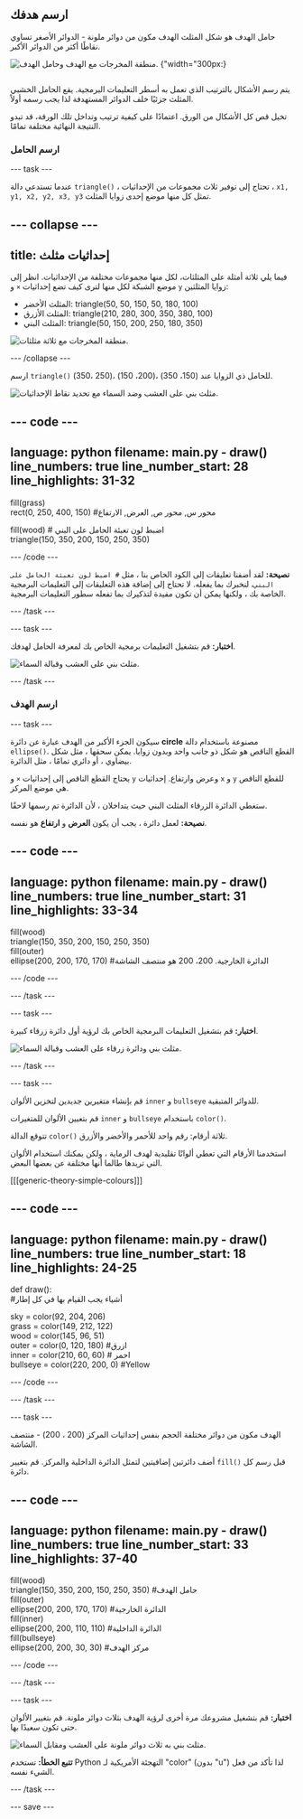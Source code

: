 ## ارسم هدفك
<div style="display: flex; flex-wrap: wrap">
<div style="flex-basis: 200px; flex-grow: 1; margin-right: 15px;">
حامل الهدف هو شكل المثلث الهدف مكون من دوائر ملونة - الدوائر الأصغر تساوي نقاطًا أكثر من الدوائر الأكبر. 
</div>
<div>

![منطقة المخرجات مع الهدف وحامل الهدف.](images/three-circles.png) {"width="300px:}

</div>
</div>

يتم رسم الأشكال بالترتيب الذي تعمل به أسطر التعليمات البرمجية. يقع الحامل الخشبي المثلث جزئيًا خلف الدوائر المستهدفة لذا يجب رسمه أولاً.

تخيل قص كل الأشكال من الورق. اعتمادًا على كيفية ترتيب وتداخل تلك الورقة، قد تبدو النتيجة النهائية مختلفة تمامًا.

### ارسم الحامل

--- task ---

عندما تستدعي دالة `triangle()` ، تحتاج إلى توفير ثلاث مجموعات من الإحداثيات ، `x1, y1, x2, y2, x3, y3` تمثل كل منها موضع إحدى زوايا المثلث.

--- collapse ---
---
title: إحداثيات مثلث
---

  فيما يلي ثلاثة أمثلة على المثلثات، لكل منها مجموعات مختلفة من الإحداثيات. انظر إلى موضع الشبكة لكل منها لترى كيف تضع إحداثيات `×` و `y` زوايا المثلثين:
  + المثلث الأخضر: triangle(50, 50, 150, 50, 180, 100)
  + المثلث الأزرق: triangle(210, 280, 300, 350, 380, 100)
  + المثلث البني: triangle(50, 150, 200, 250, 180, 350)

  ![منطقة المخرجات مع ثلاثة مثلثات.](images/triangles-coords.png)

--- /collapse ---

ارسم `triangle()` للحامل ذي الزوايا عند (150، 350) ،(200، 150) ،(250 ،350).

![مثلث بني على العشب وضد السماء مع تحديد نقاط الإحداثيات.](images/stand_coords.png)

--- code ---
---
language: python 
filename: main.py - draw() 
line_numbers: true 
line_number_start: 28
line_highlights: 31-32
---

  fill(grass)   
  rect(0, 250, 400, 150) #محور س, محور ص, العرض, الارتفاع

  fill(wood) # اضبط لون تعبئة الحامل على البني     
  triangle(150, 350, 200, 150, 250, 350)


--- /code ---

**نصيحة:** لقد أضفنا تعليقات إلى الكود الخاص بنا ، مثل `# اضبط لون تعبئة الحامل على البني`، لنخبرك بما يفعله. لا تحتاج إلى إضافة هذه التعليقات إلى التعليمات البرمجية الخاصة بك ، ولكنها يمكن أن تكون مفيدة لتذكيرك بما تفعله سطور التعليمات البرمجية.

--- /task ---

--- task ---

**اختبار:** قم بتشغيل التعليمات برمجية الخاص بك لمعرفة الحامل لهدفك.

![مثلث بني على العشب وقبالة السماء.](images/target-stand.png)

--- /task ---

### ارسم الهدف

--- task ---

سيكون الجزء الأكبر من الهدف عبارة عن دائرة **circle** مصنوعة باستخدام دالة `ellipse()`. القطع الناقص هو شكل ذو جانب واحد وبدون زوايا. يمكن سحقها ، مثل شكل بيضاوي ، أو دائري تمامًا ، مثل الدائرة.

يحتاج القطع الناقص إلى إحداثيات `×` و `y` وعرض وارتفاع. إحداثيات `x` و `y` للقطع الناقص هي موضع المركز.

ستغطي الدائرة الزرقاء المثلث البني حيث يتداخلان ، لأن الدائرة تم رسمها لاحقًا.

**نصيحة:** لعمل دائرة ، يجب أن يكون **العرض** و **ارتفاع** هو نفسه.

--- code ---
---
language: python 
filename: main.py - draw() 
line_numbers: true 
line_number_start: 31
line_highlights: 33-34
---

  fill(wood)   
  triangle(150, 350, 200, 150, 250, 350)   
  fill(outer)    
  ellipse(200, 200, 170, 170) #الدائرة الخارجية. 200، 200 هو منتصف الشاشة

--- /code ---

--- /task ---

--- task ---

**اختبار:** قم بتشغيل التعليمات البرمجية الخاص بك لرؤية أول دائرة زرقاء كبيرة.

![مثلث بني ودائرة زرقاء على العشب وقبالة السماء.](images/blue-circle.png)

--- /task ---

--- task ---

قم بإنشاء متغيرين جديدين لتخزين الألوان `inner` و `bullseye` للدوائر المتبقية.

قم بتعيين الألوان للمتغيرات `inner` و `bullseye` باستخدام `color()`.

تتوقع الدالة `color()` ثلاثة أرقام: رقم واحد للأحمر والأخضر والأزرق.

استخدمنا الأرقام التي تعطي ألوانًا تقليدية لهدف الرماية ، ولكن يمكنك استخدام الألوان التي تريدها طالما أنها مختلفة عن بعضها البعض.

[[[generic-theory-simple-colours]]]

--- code ---
---
language: python 
filename: main.py - draw() 
line_numbers: true 
line_number_start: 18
line_highlights: 24-25
---

def draw():   
#أشياء يجب القيام بها في كل إطار

  sky = color(92, 204, 206)   
  grass = color(149, 212, 122)   
  wood = color(145, 96, 51)   
  outer = color(0, 120, 180) #ازرق     
  inner = color(210, 60, 60) # احمر     
  bullseye = color(220, 200, 0) #Yellow

--- /code ---

--- /task ---

--- task ---

الهدف مكون من دوائر مختلفة الحجم بنفس إحداثيات المركز (200 ، 200) - منتصف الشاشة.

أضف دائرتين إضافيتين لتمثل الدائرة الداخلية والمركز. قم بتغيير `fill()` قبل رسم كل دائرة.

--- code ---
---
language: python 
filename: main.py - draw() 
line_numbers: true 
line_number_start: 33
line_highlights: 37-40
---

  fill(wood)    
  triangle(150, 350, 200, 150, 250, 350) #حامل الهدف    
  fill(outer)   
  ellipse(200, 200, 170, 170) #الدائرة الخارجية   
  fill(inner)   
  ellipse(200, 200, 110, 110) #الدائرة الداخلية    
  fill(bullseye)   
  ellipse(200, 200, 30, 30) #مركز الهدف

--- /code ---

--- /task ---

--- task ---

**اختبار:** قم بتشغيل مشروعك مرة أخرى لرؤية الهدف بثلاث دوائر ملونة. قم بتغيير الألوان حتى تكون سعيدًا بها.

![مثلث بني به ثلاث دوائر ملونة على العشب ومقابل السماء.](images/three-circles.png)

**تتبع الخطأ:** تستخدم Python التهجئة الأمريكية لـ "color" (بدون "u") لذا تأكد من فعل الشيء نفسه.

--- /task ---

--- save ---

